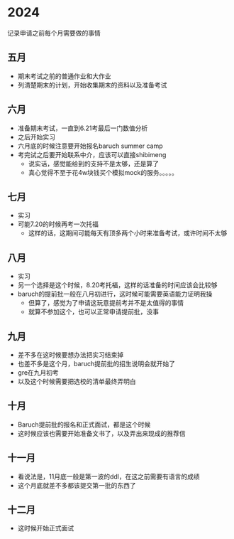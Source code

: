 # 2024

记录申请之前每个月需要做的事情

## 五月

- 期末考试之前的普通作业和大作业
- 列清楚期末的计划，开始收集期末的资料以及准备考试

## 六月

- 准备期末考试，一直到6.21考最后一门数值分析
- 之后开始实习
- 六月底的时候注意要开始报名baruch summer camp
- 考完试之后要开始联系中介，应该可以直接shibimeng
  - 说实话，感觉能给到的支持不是太够，还是算了
  - 真心觉得不至于花4w块钱买个模拟mock的服务。。。。。


## 七月

- 实习
- 可能7.20的时候再考一次托福
  - 这样的话，这期间可能每天有顶多两个小时来准备考试，或许时间不太够

## 八月

- 实习
- 另一个选择是这个时候，8.20考托福，这样的话准备的时间应该会比较够
- baruch的提前批一般在八月初进行，这时候可能需要英语能力证明我操
  - 但算了，感觉为了申请这玩意提前考并不是太值得的事情
  - 就算不参加这个，也可以正常申请提前批，没事

## 九月

- 差不多在这时候要想办法把实习结束掉
- 也差不多是这个月，baruch提前批的招生说明会就开始了
- gre在九月初考
- 以及这个时候需要把选校的清单最终弄明白

## 十月

- Baruch提前批的报名和正式面试，都是这个时候
- 这时候应该也需要开始准备文书了，以及弄出来现成的推荐信

## 十一月

- 看说法是，11月底一般是第一波的ddl，在这之前需要有语言的成绩
- 这个月底就差不多都该提交第一批的东西了

## 十二月

- 这时候开始正式面试

